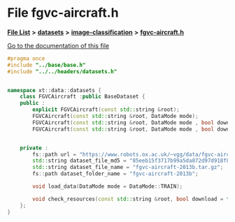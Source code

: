 

# File fgvc-aircraft.h

[**File List**](files.md) **>** [**datasets**](dir_29ff4802398ba4a572b958e731c7adb4.md) **>** [**image-classification**](dir_9d21d6f83a70094db43fe94b096ae893.md) **>** [**fgvc-aircraft.h**](fgvc-aircraft_8h.md)

[Go to the documentation of this file](fgvc-aircraft_8h.md)


```C++
#pragma once
#include "../base/base.h"
#include "../../headers/datasets.h"


namespace xt::data::datasets {
    class FGVCAircraft :public BaseDataset {
    public :
        explicit FGVCAircraft(const std::string &root);
        FGVCAircraft(const std::string &root, DataMode mode);
        FGVCAircraft(const std::string &root, DataMode mode , bool download);
        FGVCAircraft(const std::string &root, DataMode mode , bool download, TransformType transforms);


    private :
        fs::path url = "https://www.robots.ox.ac.uk/~vgg/data/fgvc-aircraft/archives/fgvc-aircraft-2013b.tar.gz";
        std::string dataset_file_md5 = "85eeb15f3717b99a5da872d97d918f87";
        std::string dataset_file_name = "fgvc-aircraft-2013b.tar.gz";
        fs::path dataset_folder_name = "fgvc-aircraft-2013b";

        void load_data(DataMode mode = DataMode::TRAIN);

        void check_resources(const std::string &root, bool download = false);
    };
}
```


